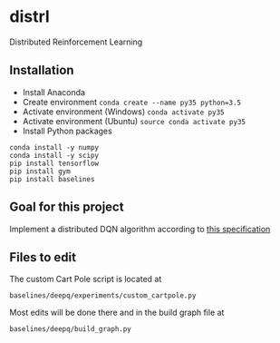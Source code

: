 # distrl
Distributed Reinforcement Learning

## Installation ##
* Install Anaconda
* Create environment `conda create --name py35 python=3.5`
* Activate environment (Windows) `conda activate py35`
* Activate environment (Ubuntu)  `source conda activate py35`
* Install Python packages

```
conda install -y numpy
conda install -y scipy
pip install tensorflow
pip install gym
pip install baselines
```

## Goal for this project ##
Implement a distributed DQN algorithm according to [this specification](https://docs.google.com/document/d/1e-qyvwNSRq7npmq5qqD5Il9vW4LCe7U6FWBzS1ZLFUw)

## Files to edit ##
The custom Cart Pole script is located at

    baselines/deepq/experiments/custom_cartpole.py
    
Most edits will be done there and in the build graph file at

    baselines/deepq/build_graph.py


